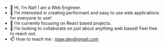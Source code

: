 - 👋 Hi, I’m Nat! I am a Web Engineer.
- 👀 I’m interested in creating performant and easy to use web applications for everyone to use!
- 🌱 I’m currently focusing on React based projects.
- 💞️ I’m looking to collaborate on just about anything web based! Feel free to reach out.
- 📫 How to reach me : nlaw.dev@gmail.com

<!---
nlaw23/nlaw23 is a ✨ special ✨ repository because its `README.md` (this file) appears on your GitHub profile.
You can click the Preview link to take a look at your changes.
--->
